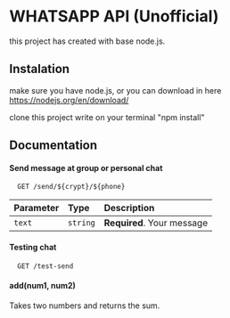 
# WHATSAPP API (Unofficial)

this project has created with base node.js. 





## Instalation

make sure you have node.js, or you can download in here https://nodejs.org/en/download/

clone this project
write on your terminal "npm install"



## Documentation

#### Send message at group or personal chat

```http
  GET /send/${crypt}/${phone}
```

| Parameter | Type     | Description                |
| :-------- | :------- | :------------------------- |
| `text` | `string` | **Required**. Your message |

#### Testing chat

```http
  GET /test-send
```

#### add(num1, num2)

Takes two numbers and returns the sum.

